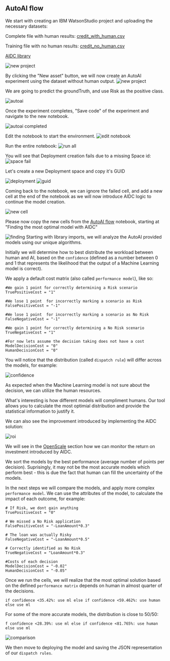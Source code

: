 <a id="autoai"></a>
## AutoAI flow

We start with creating an IBM WatsonStudio project and uploading the necessary datasets:

Complete file with human results:
[credit_with_human.csv](../data/credit_with_human.csv)

Training file with no human results:
[credit_no_human.csv](../data/credit_no_human.csv)

[AIDC library](https://aidecisioncoordination.com/)

![new project](../images/new_project.png)

By clicking the "New asset" button, we will now create an AutoAI experiment using the dataset without human output.
![new project](../images/new_asset.png)

We are going to predict the groundTruth, and use Risk as the positive class.

![autoai](../images/autoai.png)

Once the experiment completes, "Save code" of the experiment and navigate to the new notebook.

![autoai completed](../images/autoai_completed.png)

Edit the notebook to start the environment.
![edit notebook](../images/edit_notebook.png)

Run the entire notebook:
![run all](../images/run_all.png)

You will see that Deployment creation fails due to a missing Space id:
![space fail](../images/space_fail.png)

Let's create a new Deployment space and copy it's GUID

![deployment](images/deployment.png)
![guid](../images/guid.png)

Coming back to the notebook, we can ignore the failed cell, and add a new cell at the end of the notebook
as we will now introduce AIDC logic to continue the model creation.

![new cell](../images/insert_cell.png)

Please now copy the new cells from the [AutoAI flow](notebooks/AutoAI_flow.ipynb) notebook,
starting at "Finding the most optimal model with AIDC"

![finding](../images/finding.png)
<a id="performance"></a>
Starting with library imports, we will analyze the AutoAI provided models using our unique algorithms.

Initially we will determine how to best distribute the workload between human and AI,
based on the `confidence` (defined as a number between 0 and 1 that represents the likelihood that the output of a Machine Learning model is correct).

We apply a default cost matrix (also called `performance model`), like so:
```
#We gain 1 point for correctly determining a Risk scenario
TruePositiveCost = "1"      

#We lose 1 point  for incorrectly marking a scenario as Risk
FalsePositiveCost = "-1"

#We lose 1 point  for incorrectly marking a scenario as No Risk
FalseNegativeCost = "-1"

#We gain 1 point for correctly determining a No Risk scenario
TrueNegativeCost = "1"

#For now lets assume the decision taking does not have a cost
ModelDecisionCost = "0"
HumanDecisionCost = "0"
```

You will notice that the distribution (called `dispatch rule`) 
will differ across the models, for example:

![confidence](../images/confidence.png)

As expected when the Machine Learning model is not sure about the decision, we can utilize the human resources.

What's interesting is how different models will compliment humans.
Our tool allows you to calculate the most optimial distribution and provide the statistical information to justify it.

We can also see the improvement introduced by implementing the AIDC solution:

![roi](../images/roi.png)

We will see in the [OpenScale](#openscale) section how we can monitor the return on investment introduced by AIDC.

We sort the models by the best performance (average number of points per decision).
Suprisingly, it may not be the most accurate models which perform best - this is due the fact that human can fill the uncertainty of the models.

In the next steps we will compare the models, and apply more complex `performance model`.
We can use the attributes of the model, to calculate the impact of each outcome, for example:
```
# If Risk, we dont gain anything
TruePositiveCost = "0"

# We missed a No Risk application
FalsePositiveCost = "-LoanAmount*0.3"

# The loan was actually Risky
FalseNegativeCost = "-LoanAmount*0.5"

# Correctly identified as No Risk
TrueNegativeCost = "LoanAmount*0.3"

#Costs of each decision
ModelDecisionCost = "-0.02"
HumanDecisionCost = "-0.05"
```

Once we run the cells, we will realize that the most optimal solution 
based on the defined `performance matrix` depends on human in almost quarter of the decisions.

`if confidence <35.42%: use ml else if confidence <59.462%: use human else use ml`

For some of the more accurate models, the distribution is close to 50/50:

`f confidence <28.39%: use ml else if confidence <81.765%: use human else use ml`

![comparison](../images/comparison.png)

We then move to deploying the model and saving the JSON representation of our `dispatch rules`.